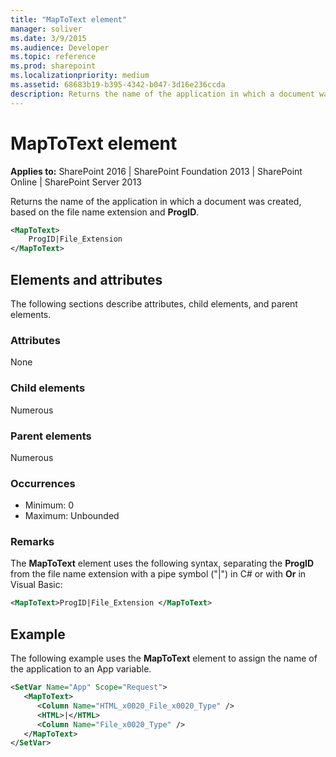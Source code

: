 ```yaml
---
title: "MapToText element"
manager: soliver
ms.date: 3/9/2015
ms.audience: Developer
ms.topic: reference
ms.prod: sharepoint
ms.localizationpriority: medium
ms.assetid: 68683b19-b395-4342-b047-3d16e236ccda
description: Returns the name of the application in which a document was created, based on the file name extension and ProgID.
---
```


# MapToText element

**Applies to:** SharePoint 2016 | SharePoint Foundation 2013 | SharePoint Online | SharePoint Server 2013
  
Returns the name of the application in which a document was created, based on the file name extension and **ProgID**.
  
```XML
<MapToText>
    ProgID|File_Extension
</MapToText>
```

## Elements and attributes

The following sections describe attributes, child elements, and parent elements.

### Attributes

None
   
### Child elements

Numerous 
   
### Parent elements

Numerous 
   
### Occurrences

- Minimum: 0
- Maximum: Unbounded 
   
### Remarks

The **MapToText** element uses the following syntax, separating the **ProgID** from the file name extension with a pipe symbol ("|") in C# or with **Or** in Visual Basic: 
  
```XML
<MapToText>ProgID|File_Extension </MapToText>
```

## Example

The following example uses the **MapToText** element to assign the name of the application to an App variable. 
  
```XML
<SetVar Name="App" Scope="Request">
   <MapToText>
      <Column Name="HTML_x0020_File_x0020_Type" />
      <HTML>|</HTML>
      <Column Name="File_x0020_Type" />
   </MapToText>
</SetVar>
```

<br/>
